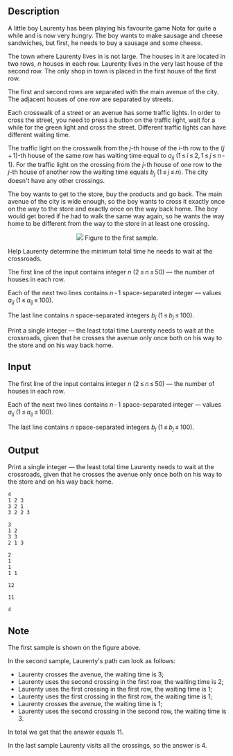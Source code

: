 ## Description

<div><p>A little boy Laurenty has been playing his favourite game <span class="tex-font-style-tt">Nota</span> for quite a while and is now very hungry. The boy wants to make sausage and cheese sandwiches, but first, he needs to buy a sausage and some cheese.</p><p>The town where Laurenty lives in is not large. The houses in it are located in two rows, <span class="tex-span"><i>n</i></span> houses in each row. Laurenty lives in the very last house of the second row. The only shop in town is placed in the first house of the first row.</p><p>The first and second rows are separated with the main avenue of the city. The adjacent houses of one row are separated by streets.</p><p>Each crosswalk of a street or an avenue has some traffic lights. In order to cross the street, you need to press a button on the traffic light, wait for a while for the green light and cross the street. Different traffic lights can have different waiting time.</p><p>The traffic light on the crosswalk from the <span class="tex-span"><i>j</i></span>-th house of the <span class="tex-span"><i>i</i></span>-th row to the <span class="tex-span">(<i>j</i> + 1)</span>-th house of the same row has waiting time equal to <span class="tex-span"><i>a</i><sub class="lower-index"><i>ij</i></sub></span> (<span class="tex-span">1 ≤ <i>i</i> ≤ 2, 1 ≤ <i>j</i> ≤ <i>n</i> - 1</span>). For the traffic light on the crossing from the <span class="tex-span"><i>j</i></span>-th house of one row to the <span class="tex-span"><i>j</i></span>-th house of another row the waiting time equals <span class="tex-span"><i>b</i><sub class="lower-index"><i>j</i></sub></span> (<span class="tex-span">1 ≤ <i>j</i> ≤ <i>n</i></span>). The city doesn't have any other crossings.</p><p>The boy wants to get to the store, buy the products and go back. The main avenue of the city is wide enough, so the boy wants to cross it <span class="tex-font-style-bf">exactly once</span> on the way to the store and <span class="tex-font-style-bf">exactly once</span> on the way back home. The boy would get bored if he had to walk the same way again, so he wants the way home to be different from the way to the store in at least one crossing.</p><center> <img class="tex-graphics" src="file://ANqiNcyk.png" style="max-width: 100.0%;max-height: 100.0%;">   <span class="tex-font-size-small">Figure to the first sample.</span> </center><p>Help Laurenty determine the minimum total time he needs to wait at the crossroads.</p></div><div class="input-specification"><p>The first line of the input contains integer <span class="tex-span"><i>n</i></span> (<span class="tex-span">2 ≤ <i>n</i> ≤ 50</span>) — the number of houses in each row. </p><p>Each of the next two lines contains <span class="tex-span"><i>n</i> - 1</span> space-separated integer — values <span class="tex-span"><i>a</i><sub class="lower-index"><i>ij</i></sub></span> (<span class="tex-span">1 ≤ <i>a</i><sub class="lower-index"><i>ij</i></sub> ≤ 100</span>). </p><p>The last line contains <span class="tex-span"><i>n</i></span> space-separated integers <span class="tex-span"><i>b</i><sub class="lower-index"><i>j</i></sub></span> (<span class="tex-span">1 ≤ <i>b</i><sub class="lower-index"><i>j</i></sub> ≤ 100</span>).</p></div><div class="output-specification"><p>Print a single integer — the least total time Laurenty needs to wait at the crossroads, given that he crosses the avenue only once both on his way to the store and on his way back home.</p></div>

## Input

<p>The first line of the input contains integer <span class="tex-span"><i>n</i></span> (<span class="tex-span">2 ≤ <i>n</i> ≤ 50</span>) — the number of houses in each row. </p><p>Each of the next two lines contains <span class="tex-span"><i>n</i> - 1</span> space-separated integer — values <span class="tex-span"><i>a</i><sub class="lower-index"><i>ij</i></sub></span> (<span class="tex-span">1 ≤ <i>a</i><sub class="lower-index"><i>ij</i></sub> ≤ 100</span>). </p><p>The last line contains <span class="tex-span"><i>n</i></span> space-separated integers <span class="tex-span"><i>b</i><sub class="lower-index"><i>j</i></sub></span> (<span class="tex-span">1 ≤ <i>b</i><sub class="lower-index"><i>j</i></sub> ≤ 100</span>).</p>

## Output

<p>Print a single integer — the least total time Laurenty needs to wait at the crossroads, given that he crosses the avenue only once both on his way to the store and on his way back home.</p>





```input1
4
1 2 3
3 2 1
3 2 2 3

```




```input2
3
1 2
3 3
2 1 3

```




```input3
2
1
1
1 1

```




```output1
12

```




```output2
11

```




```output3
4

```



## Note

<p>The first sample is shown on the figure above. </p><p>In the second sample, Laurenty's path can look as follows: </p><ul> <li> Laurenty crosses the avenue, the waiting time is <span class="tex-span">3</span>; </li><li> Laurenty uses the second crossing in the first row, the waiting time is <span class="tex-span">2</span>; </li><li> Laurenty uses the first crossing in the first row, the waiting time is <span class="tex-span">1</span>; </li><li> Laurenty uses the first crossing in the first row, the waiting time is <span class="tex-span">1</span>; </li><li> Laurenty crosses the avenue, the waiting time is <span class="tex-span">1</span>; </li><li> Laurenty uses the second crossing in the second row, the waiting time is <span class="tex-span">3</span>. </li></ul> In total we get that the answer equals <span class="tex-span">11</span>.<p>In the last sample Laurenty visits all the crossings, so the answer is <span class="tex-span">4</span>.</p>
